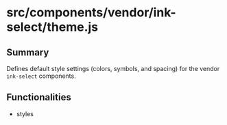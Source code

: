 # src/components/vendor/ink-select/theme.js

## Summary
Defines default style settings (colors, symbols, and spacing) for the vendor `ink-select` components.

## Functionalities
- styles